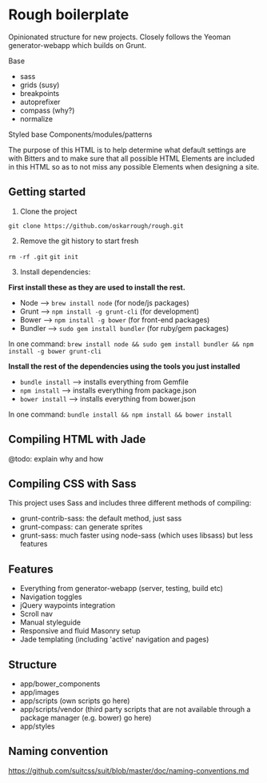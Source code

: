 # Rough boilerplate

Opinionated structure for new projects. Closely follows the Yeoman generator-webapp which builds on Grunt.

Base
- sass
- grids (susy)
- breakpoints
- autoprefixer
- compass (why?)
- normalize

Styled base
Components/modules/patterns

The purpose of this HTML is to help determine what default settings are with Bitters and to make sure that all possible HTML Elements are included in this HTML so as to not miss any possible Elements when designing a site.

## Getting started

1. Clone the project

`git clone https://github.com/oskarrough/rough.git`

2. Remove the git history to start fresh

`rm -rf .git`
`git init`

3. Install dependencies:

**First install these as they are used to install the rest.**

- Node --> `brew install node` (for node/js packages)
- Grunt --> `npm install -g grunt-cli` (for development)
- Bower --> `npm install -g bower` (for front-end packages)
- Bundler --> `sudo gem install bundler` (for ruby/gem packages)

In one command: `brew install node && sudo gem install bundler && npm install -g bower grunt-cli`

**Install the rest of the dependencies using the tools you just installed**

- `bundle install` --> installs everything from Gemfile
- `npm install` -->  installs everything from package.json
- `bower install` --> installs everything from bower.json

In one command: `bundle install && npm install && bower install`

## Compiling HTML with Jade

@todo: explain why and how

## Compiling CSS with Sass

This project uses Sass and includes three different methods of compiling:

- grunt-contrib-sass: the default method, just sass
- grunt-compass: can generate sprites
- grunt-sass: much faster using node-sass (which uses libsass) but less features

## Features

- Everything from generator-webapp (server, testing, build etc)
- Navigation toggles
- jQuery waypoints integration
- Scroll nav
- Manual styleguide
- Responsive and fluid Masonry setup
- Jade templating (including 'active' navigation and pages)

## Structure

- app/bower_components
- app/images
- app/scripts (own scripts go here)
- app/scripts/vendor (third party scripts that are not available through a package manager (e.g. bower) go here)
- app/styles

## Naming convention

https://github.com/suitcss/suit/blob/master/doc/naming-conventions.md

